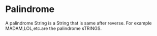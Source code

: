 # Palindrome
A palindrome String is a String that is same after reverse. For example MADAM,LOL,etc.are the palindrome sTRINGS.

